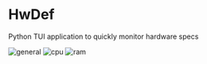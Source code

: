 # HwDef
Python TUI application to quickly monitor hardware specs

![general](https://user-images.githubusercontent.com/56883796/78722296-76aeab00-7929-11ea-9e4e-1ca0d24dffdf.jpg)
![cpu](https://user-images.githubusercontent.com/56883796/78722197-449d4900-7929-11ea-835d-659d84117599.jpg)
![ram](https://user-images.githubusercontent.com/56883796/78722322-862df400-7929-11ea-8ed3-74f9a0617787.jpg)
